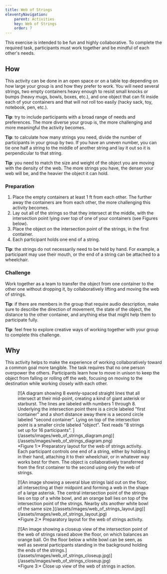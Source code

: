 ```yaml
---
title: Web of Strings
eleventyNavigation:
    parent: Activities
    key: Web of Strings
    order: 7
---
```


This exercise is intended to be fun and highly collaborative. To complete the required task, participants must work
together and be mindful of each other's needs.

## How

This activity can be done in an open space or on a table top depending on how large your group is and how they prefer to
work. You will need several strings, two empty containers heavy enough to resist small knocks or bumps (heavy mugs,
bowls, boxes, etc.), and one object that can fit inside each of your containers and that will not roll too easily (hacky
sack, toy, notebook, pen, etc.).

**Tip**: try to include participants with a broad range of needs and preferences. The more diverse your group is, the
more challenging and more meaningful the activity becomes.

**Tip**: to calculate how many strings you need, divide the number of participants in your group by two. If you have an
uneven number, you can tie one half a string to the middle of another string and lay it out so it is perpendicular to
that string.

**Tip**: you need to match the size and weight of the object you are moving with the density of the web. The more
strings you have, the denser your web will be, and the heavier the object it can hold.

### Preparation

1. Place the empty containers at least 1 ft from each other. The further away the containers are from each other, the
  more challenging this activity becomes.
2. Lay out all of the strings so that they intersect at the middle, with the intersection point lying over top of one of
  your containers (see Figures below).
3. Place the object on the intersection point of the strings, in the first container.
4. Each participant holds one end of a string.

**Tip**: the strings do not necessarily need to be held by hand. For example, a participant may use their mouth, or the
end of a string can be attached to a wheelchair.

### Challenge

Work together as a team to transfer the object from one container to the other one without dropping it, by
collaboratively lifting and moving the web of strings.

**Tip**: if there are members in the group that require audio description, make sure to describe the direction of
movement, the state of the object, the distance to the other container, and anything else that might help them to
participate fully.

**Tip**: feel free to explore creative ways of working together with your group to complete this challenge.

## Why

This activity helps to make the experience of working collaboratively toward a common goal more tangible. The task
requires that no one person overpower the others. Participants learn how to move in unison to keep the object from
falling or rolling off the web, focusing on moving to the destination while working closely with each other.

<figure>
[![A diagram showing 8 evenly-spaced straight lines that all intersect at their mid-point, creating a kind of giant
asterisk or starburst. The lines are labeled with numbers 1 through 8. Underlying the intersection point there is a
circle labeled "first container" and a short distance away there is a second circle labeled "second container". Lying on
top of the intersection point is a smaller circle labeled "object". Text reads "8 strings set up for 16 participants".
](/assets/images/web_of_strings_diagram.png)](/assets/images/web_of_strings_diagram.png)
<figcaption>
*Figure 1:* Preparatory layout for the web of strings activity. Each participant controls one end of a string, either by
holding it in their hand, attaching it to their wheelchair, or in whatever way works best for them. The object is
collaboratively transferred from the first container to the second using only the web of strings.
</figcaption>
</figure>

<figure>
[![An image showing a several blue strings laid out on the floor, all intersecting at their midpoint and forming a web
in the shape of a large asterisk. The central intersection point of the strings lies on top of a white bowl, and an
orange ball lies on top of the intersection point of the strings. Nearby sits another white bowl of the same
size.](/assets/images/web_of_strings_layout.jpg)](/assets/images/web_of_strings_layout.jpg)
<figcaption>
*Figure 2:* Preparatory layout for the web of strings activity.</figcaption>
</figure>

<figure>
[![An image showing a closeup view of the intersection point of the web of strings raised above the floor, on which
balances an orange ball. On the floor below a white bowl can be seen, as well as several participants standing in the
background holding the ends of the
strings.](/assets/images/web_of_strings_closeup.jpg)](/assets/images/web_of_strings_closeup.jpg)
<figcaption>
*Figure 3:* Close up view of the web of strings in action.</figcaption>
</figure>
